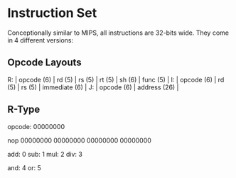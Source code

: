 Instruction Set
===

Conceptionally similar to MIPS, all instructions are 32-bits wide. They come in 4 different versions:

Opcode Layouts
---

R: | opcode (6) | rd (5) | rs (5) | rt (5) | sh (6) | func (5) |
I: | opcode (6) | rd (5) | rs (5) |       immediate (6)        |
J: | opcode (6) |                address (26)                  |

R-Type
---

opcode: 00000000

nop
00000000 00000000 00000000 00000000

add: 0
sub: 1
mul: 2
div: 3

and: 4
or:  5